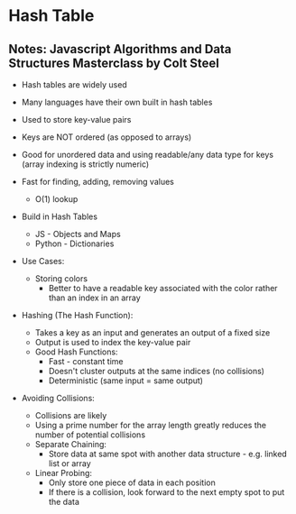# Hash Table

## Notes: Javascript Algorithms and Data Structures Masterclass by Colt Steel

- Hash tables are widely used
- Many languages have their own built in hash tables

- Used to store key-value pairs
- Keys are NOT ordered (as opposed to arrays)
- Good for unordered data and using readable/any data type for keys (array indexing is strictly numeric)
- Fast for finding, adding, removing values
  - O(1) lookup

- Build in Hash Tables
  - JS - Objects and Maps
  - Python - Dictionaries

- Use Cases:
  - Storing colors
    - Better to have a readable key associated with the color rather than an index in an array

- Hashing (The Hash Function):
  - Takes a key as an input and generates an output of a fixed size
  - Output is used to index the key-value pair
  - Good Hash Functions:
    - Fast - constant time
    - Doesn't cluster outputs at the same indices (no collisions)
    - Deterministic (same input = same output)

- Avoiding Collisions:
  - Collisions are likely
  - Using a prime number for the array length greatly reduces the number of potential collisions
  - Separate Chaining:
    - Store data at same spot with another data structure - e.g. linked list or array
  - Linear Probing:
    - Only store one piece of data in each position
    - If there is a collision, look forward to the next empty spot to put the data
